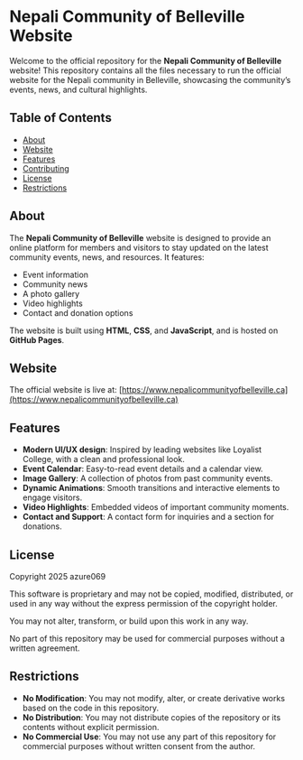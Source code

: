 # Nepali Community of Belleville Website

Welcome to the official repository for the **Nepali Community of Belleville** website! This repository contains all the files necessary to run the official website for the Nepali community in Belleville, showcasing the community’s events, news, and cultural highlights.

## Table of Contents
- [About](#about)
- [Website](#website)
- [Features](#features)
- [Contributing](#contributing)
- [License](#license)
- [Restrictions](#restrictions)

## About

The **Nepali Community of Belleville** website is designed to provide an online platform for members and visitors to stay updated on the latest community events, news, and resources. It features:
- Event information
- Community news
- A photo gallery
- Video highlights
- Contact and donation options

The website is built using **HTML**, **CSS**, and **JavaScript**, and is hosted on **GitHub Pages**.

## Website

The official website is live at: [https://www.nepalicommunityofbelleville.ca](https://www.nepalicommunityofbelleville.ca)

## Features

- **Modern UI/UX design**: Inspired by leading websites like Loyalist College, with a clean and professional look.
- **Event Calendar**: Easy-to-read event details and a calendar view.
- **Image Gallery**: A collection of photos from past community events.
- **Dynamic Animations**: Smooth transitions and interactive elements to engage visitors.
- **Video Highlights**: Embedded videos of important community moments.
- **Contact and Support**: A contact form for inquiries and a section for donations.

## License

Copyright 2025 azure069

This software is proprietary and may not be copied, modified, distributed, or used in any way without the express permission of the copyright holder.

You may not alter, transform, or build upon this work in any way.

No part of this repository may be used for commercial purposes without a written agreement.

## Restrictions
- **No Modification**: You may not modify, alter, or create derivative works based on the code in this repository.
- **No Distribution**: You may not distribute copies of the repository or its contents without explicit permission.
- **No Commercial Use**: You may not use any part of this repository for commercial purposes without written consent from the author.
